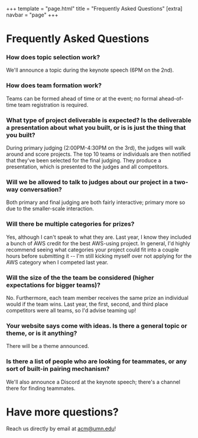 +++
template = "page.html"
title = "Frequently Asked Questions"
[extra]
navbar = "page"
+++

# Frequently Asked Questions

### How does topic selection work?

We'll announce a topic during the keynote speech (6PM on the 2nd).

### How does team formation work?
	
Teams can be formed ahead of time or at the event; no formal ahead-of-time team registration is required.

### What type of project deliverable is expected? Is the deliverable a presentation about what you built, or is is just the thing that you built?
	
During primary judging (2:00PM-4:30PM on the 3rd), the judges will walk around and score projects. The top 10 teams or individuals are then notified that they've been selected for the final judging. They produce a presentation, which is presented to the judges and all competitors.
		
### Will we be allowed to talk to judges about our project in a two-way conversation?

Both primary and final judging are both fairly interactive; primary more so due to the smaller-scale interaction.

### Will there be multiple categories for prizes?
	
Yes, although I can't speak to what they are. Last year, I know they included a bunch of AWS credit for the best AWS-using project. In general, I'd highly recommend seeing what categories your project could fit into a couple hours before submitting it -- I'm still kicking myself over not applying for the AWS category when I competed last year.

### Will the size of the the team be considered (higher expectations for bigger teams)?
	
No. Furthermore, each team member receives the same prize an individual would if the team wins. Last year, the first, second, and third place competitors were all teams, so I'd advise teaming up!

### Your website says come with ideas.  Is there a general topic or theme, or is it anything?
	
There will be a theme announced.

### Is there a list of people who are looking for teammates, or any sort of built-in pairing mechanism?
	
We'll also announce a Discord at the keynote speech; there's a channel there for finding teammates.

# Have more questions?

Reach us directly by email at [acm@umn.edu](mailto:acm@umn.edu)!
